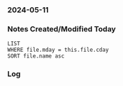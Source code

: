 ### 2024-05-11

### Notes Created/Modified Today
```dataview
LIST 
WHERE file.mday = this.file.cday
SORT file.name asc
```
### Log
